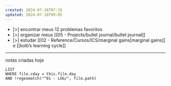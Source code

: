 ```yaml
---
created: 2024-07-16T07:15
updated: 2024-07-18T09:05
---
```

- [>] encontrar meus 12 problemas favoritos
- [>]  organizar meus [[05 - Projects/bullet journal/bullet journal]]
- [>] estudar [[02 - Reference/Cursos/ICS/marginal gains|marginal gains]] e [[kolb’s learning cycle]] 
- ---
notas criadas hoje
```dataview
LIST
WHERE file.cday = this.file.day
AND !regexmatch("^01 - LOG/", file.path)
```